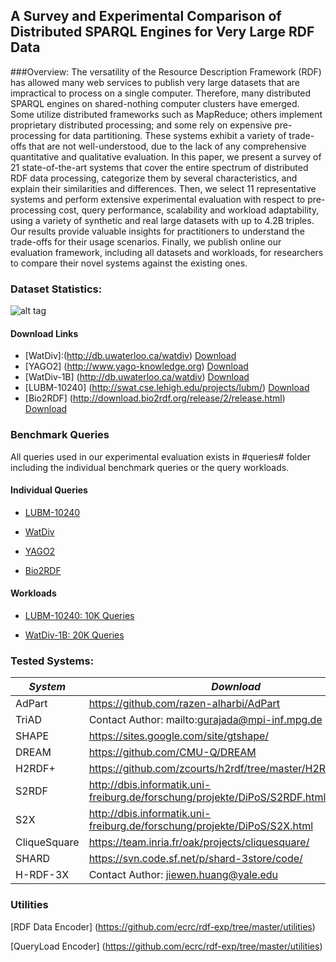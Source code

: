 ## A Survey and Experimental Comparison of Distributed SPARQL Engines for Very Large RDF Data

###Overview:
The versatility of the Resource Description Framework (RDF) has allowed many web services to publish very large datasets that are impractical to process on a single computer. Therefore, many distributed SPARQL engines on shared-nothing computer clusters have emerged. Some utilize distributed frameworks such as MapReduce; others implement proprietary distributed processing; and some rely on expensive pre-processing for data partitioning. These systems exhibit a variety of trade-offs that are not well-understood, due to the lack of any comprehensive quantitative and qualitative evaluation. 
In this paper, we present a survey of 21 state-of-the-art systems that cover the entire spectrum of distributed RDF data processing, categorize them by several characteristics, and explain their similarities and differences. Then, we select 11 representative systems and perform extensive experimental evaluation with respect to pre-processing cost, query performance, scalability and workload adaptability, using a variety of synthetic and real large datasets with up to 4.2B triples. Our results provide valuable insights for practitioners to understand the trade-offs for their usage scenarios.
Finally, we publish online our evaluation framework, including all datasets and workloads, for researchers to compare their novel systems against the existing ones.      



### Dataset Statistics:

![alt tag](https://github.com/ecrc/rdf-exp/blob/master/results/data_stats.png?raw=true)

#### Download Links
* [WatDiv]:(http://db.uwaterloo.ca/watdiv)  [Download](https://www.dropbox.com/s/hzctwcrjdz812ax/wsdts_100m.tar.gz?dl=0)
* [YAGO2] (http://www.yago-knowledge.org) [Download](https://www.dropbox.com/s/6smvv4s3ix46tdq/yago.tar.gz?dl=0)
* [WatDiv-1B] (http://db.uwaterloo.ca/watdiv) [Download](https://www.dropbox.com/s/6iyltrnxttjbo46/watdiv.1000M.tar.gz?dl=0)
* [LUBM-10240] (http://swat.cse.lehigh.edu/projects/lubm/) [Download](https://www.dropbox.com/s/4ifouv5n5pa4vdk/10240_new_str.tar.gz?dl=0)
* [Bio2RDF] (http://download.bio2rdf.org/release/2/release.html) [Download](https://www.dropbox.com/s/qr4y4j00add7okx/all_bio2rdf_r2_str.nt.tar.gz?dl=0)
 


### Benchmark Queries 
All queries used in our experimental evaluation exists in #queries# folder including the individual benchmark queries or the query workloads.

#### Individual Queries
* [LUBM-10240](https://github.com/ecrc/rdf-exp/tree/master/queries/individual/lubm10240/string) 

* [WatDiv](https://github.com/ecrc/rdf-exp/tree/master/queries/individual/watdiv-100m/string) 

* [YAGO2](https://github.com/ecrc/rdf-exp/tree/master/queries/individual/yago2/string)

* [Bio2RDF](https://github.com/ecrc/rdf-exp/tree/master/queries/individual/bio2rdf/string)


#### Workloads
* [LUBM-10240: 10K Queries](https://github.com/ecrc/rdf-exp/tree/master/queries/workloads/lubm10240/string/workload_10k)

* [WatDiv-1B: 20K Queries](https://github.com/ecrc/rdf-exp/tree/master/queries/workloads/watdiv-1b/string/workload_20k)

### Tested Systems:

|*System* | *Download* |
|----------|------------------|
AdPart | https://github.com/razen-alharbi/AdPart |
TriAD | Contact Author: mailto:gurajada@mpi-inf.mpg.de |
SHAPE | https://sites.google.com/site/gtshape/ |
DREAM | https://github.com/CMU-Q/DREAM |
H2RDF+ | https://github.com/zcourts/h2rdf/tree/master/H2RDF%2Bv0.2 |
S2RDF | http://dbis.informatik.uni-freiburg.de/forschung/projekte/DiPoS/S2RDF.html | 
S2X | http://dbis.informatik.uni-freiburg.de/forschung/projekte/DiPoS/S2X.html | 
CliqueSquare | https://team.inria.fr/oak/projects/cliquesquare/ |
SHARD | https://svn.code.sf.net/p/shard-3store/code/ | 
H-RDF-3X | Contact Author: jiewen.huang@yale.edu |


### Utilities
[RDF Data Encoder] (https://github.com/ecrc/rdf-exp/tree/master/utilities)

[QueryLoad Encoder] (https://github.com/ecrc/rdf-exp/tree/master/utilities)

